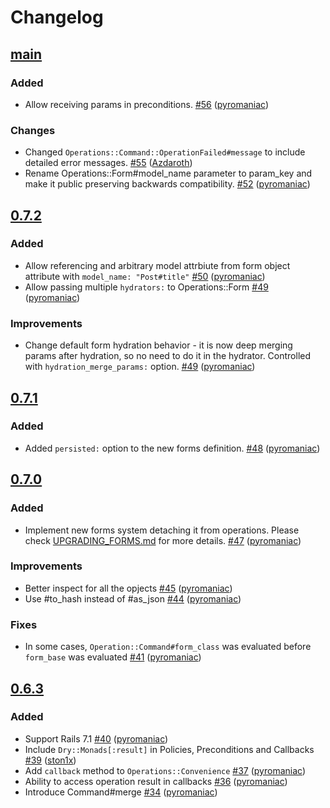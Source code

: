 # Changelog

## [main](https://github.com/BookingSync/operations/tree/main)

### Added

- Allow receiving params in preconditions. [\#56](https://github.com/BookingSync/operations/pull/56) ([pyromaniac](https://github.com/pyromaniac))

### Changes

- Changed `Operations::Command::OperationFailed#message` to include detailed error messages. [\#55](https://github.com/BookingSync/operations/pull/55) ([Azdaroth](https://github.com/Azdaroth))
- Rename Operations::Form#model_name parameter to param_key and make it public preserving backwards compatibility. [\#52](https://github.com/BookingSync/operations/pull/52) ([pyromaniac](https://github.com/pyromaniac))

## [0.7.2](https://github.com/BookingSync/operations/tree/v0.7.2)

### Added

- Allow referencing and arbitrary model attrbiute from form object attribute with `model_name: "Post#title"` [\#50](https://github.com/BookingSync/operations/pull/50) ([pyromaniac](https://github.com/pyromaniac))
- Allow passing multiple `hydrators:` to Operations::Form [\#49](https://github.com/BookingSync/operations/pull/49) ([pyromaniac](https://github.com/pyromaniac))

### Improvements

- Change default form hydration behavior - it is now deep merging params after hydration, so no need to do it in the hydrator. Controlled with `hydration_merge_params:` option. [\#49](https://github.com/BookingSync/operations/pull/49) ([pyromaniac](https://github.com/pyromaniac))

## [0.7.1](https://github.com/BookingSync/operations/tree/v0.7.1)

### Added

- Added `persisted:` option to the new forms definition. [\#48](https://github.com/BookingSync/operations/pull/48) ([pyromaniac](https://github.com/pyromaniac))

## [0.7.0](https://github.com/BookingSync/operations/tree/v0.7.0)

### Added

- Implement new forms system detaching it from operations. Please check [UPGRADING_FORMS.md](UPGRADING_FORMS.md) for more details. [\#47](https://github.com/BookingSync/operations/pull/47) ([pyromaniac](https://github.com/pyromaniac))

### Improvements

- Better inspect for all the opjects [\#45](https://github.com/BookingSync/operations/pull/45) ([pyromaniac](https://github.com/pyromaniac))
- Use #to_hash instead of #as_json [\#44](https://github.com/BookingSync/operations/pull/44) ([pyromaniac](https://github.com/pyromaniac))

### Fixes

- In some cases, `Operation::Command#form_class` was evaluated before `form_base` was evaluated [\#41](https://github.com/BookingSync/operations/pull/41) ([pyromaniac](https://github.com/pyromaniac))

## [0.6.3](https://github.com/BookingSync/operations/tree/v0.6.3)

### Added

- Support Rails 7.1 [\#40](https://github.com/BookingSync/operations/pull/40) ([pyromaniac](https://github.com/pyromaniac))
- Include `Dry::Monads[:result]` in Policies, Preconditions and Callbacks [\#39](https://github.com/BookingSync/operations/pull/39) ([ston1x](https://github.com/ston1x))
- Add `callback` method to `Operations::Convenience` [\#37](https://github.com/BookingSync/operations/pull/37) ([pyromaniac](https://github.com/pyromaniac))
- Ability to access operation result in callbacks [\#36](https://github.com/BookingSync/operations/pull/36) ([pyromaniac](https://github.com/pyromaniac))
- Introduce Command#merge [\#34](https://github.com/BookingSync/operations/pull/34) ([pyromaniac](https://github.com/pyromaniac))
